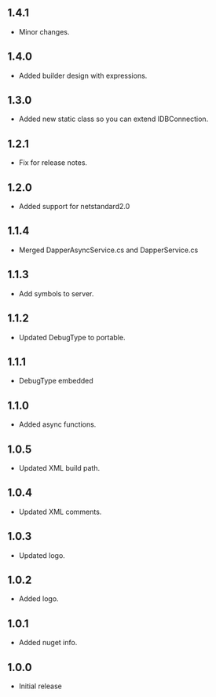 
## 1.4.1
- Minor changes.

## 1.4.0
- Added builder design with expressions.

## 1.3.0
- Added new static class so you can extend IDBConnection.

## 1.2.1
- Fix for release notes.

## 1.2.0
- Added support for netstandard2.0

## 1.1.4
- Merged DapperAsyncService.cs and DapperService.cs

## 1.1.3
- Add symbols to server.

## 1.1.2
- Updated DebugType to portable.

## 1.1.1
- DebugType embedded

## 1.1.0
- Added async functions.

## 1.0.5
- Updated XML build path.

## 1.0.4
- Updated XML comments.

## 1.0.3
- Updated logo.

## 1.0.2
- Added logo.

## 1.0.1
- Added nuget info.

## 1.0.0
- Initial release